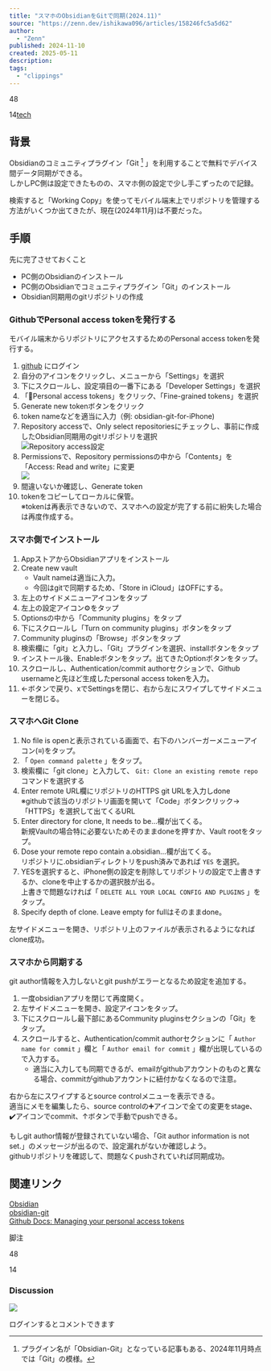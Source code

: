 ```yaml
---
title: "スマホのObsidianをGitで同期(2024.11)"
source: "https://zenn.dev/ishikawa096/articles/158246fc5a5d62"
author:
  - "Zenn"
published: 2024-11-10
created: 2025-05-11
description:
tags:
  - "clippings"
---
```

48

14[tech](https://zenn.dev/tech-or-idea)

## 背景

Obsidianのコミュニティプラグイン「Git [^1] 」を利用することで無料でデバイス間データ同期ができる。  
しかしPC側は設定できたものの、スマホ側の設定で少し手こずったので記録。

検索すると「Working Copy」を使ってモバイル端末上でリポジトリを管理する方法がいくつか出てきたが、現在(2024年11月)は不要だった。

## 手順

先に完了させておくこと

- PC側のObsidianのインストール
- PC側のObsidianでコミュニティプラグイン「Git」のインストール
- Obsidian同期用のgitリポジトリの作成

### GithubでPersonal access tokenを発行する

モバイル端末からリポジトリにアクセスするためのPersonal access tokenを発行する。

1. [github](https://github.com/) にログイン
2. 自分のアイコンをクリックし、メニューから「Settings」を選択
3. 下にスクロールし、設定項目の一番下にある「Developer Settings」を選択
4. 「🔑Personal access tokens」をクリック、「Fine-grained tokens」を選択
1. Generate new tokenボタンをクリック
2. token nameなどを適当に入力（例: obsidian-git-for-iPhone)
3. Repository accessで、Only select repositoriesにチェックし、事前に作成したObsidian同期用のgitリポジトリを選択  
	![Repository access設定](https://storage.googleapis.com/zenn-user-upload/d6d8dd333edb-20241109.png)
4. Permissionsで、Repository permissionsの中から「Contents」を「Access: Read and write」に変更  
	![](https://storage.googleapis.com/zenn-user-upload/eaf79e9e7522-20241109.png)
5. 間違いないか確認し、Generate token
6. tokenをコピーしてローカルに保管。  
	※tokenは再表示できないので、スマホへの設定が完了する前に紛失した場合は再度作成する。

### スマホ側でインストール

1. AppストアからObsidianアプリをインストール
2. Create new vault
	- Vault nameは適当に入力。
	- 今回はgitで同期するため、「Store in iCloud」はOFFにする。
3. 左上のサイドメニューアイコンをタップ
4. 左上の設定アイコン⚙️をタップ
5. Optionsの中から「Community plugins」をタップ
6. 下にスクロールし「Turn on community plugins」ボタンをタップ
7. Community pluginsの「Browse」ボタンをタップ
8. 検索欄に「git」と入力し、「Git」プラグインを選択、installボタンをタップ
9. インストール後、Enableボタンをタップ。出てきたOptionボタンをタップ。
10. スクロールし、Authentication/commit authorセクションで、Github usernameと先ほど生成したpersonal access tokenを入力。
11. ←ボタンで戻り、xでSettingsを閉じ、右から左にスワイプしてサイドメニューを閉じる。

### スマホへGit Clone

1. No file is openと表示されている画面で、右下のハンバーガーメニューアイコン(≡)をタップ。
2. 「 `Open command palette` 」をタップ。
3. 検索欄に「git clone」と入力して、 `Git: Clone an existing remote repo` コマンドを選択する
4. Enter remote URL欄にリポジトリのHTTPS git URLを入力しdone  
	※githubで該当のリポジトリ画面を開いて「Code」ボタンクリック→ 「HTTPS」を選択して出てくるURL
5. Enter directory for clone, It needs to be...欄が出てくる。  
	新規Vaultの場合特に必要ないためそのままdoneを押すか、Vault rootをタップ。
6. Dose your remote repo contain a.obsidian...欄が出てくる。  
	リポジトリに.obsidianディレクトリをpush済みであれば `YES` を選択。
7. YESを選択すると、iPhone側の設定を削除してリポジトリの設定で上書きするか、cloneを中止するかの選択肢が出る。  
	上書きで問題なければ「 `DELETE ALL YOUR LOCAL CONFIG AND PLUGINS` 」をタップ。
8. Specify depth of clone. Leave empty for fullはそのままdone。

左サイドメニューを開き、リポジトリ上のファイルが表示されるようになればclone成功。

### スマホから同期する

git author情報を入力しないとgit pushがエラーとなるため設定を追加する。

1. 一度obsidianアプリを閉じて再度開く。
2. 左サイドメニューを開き、設定アイコンをタップ。
3. 下にスクロールし最下部にあるCommunity pluginsセクションの「Git」をタップ。
4. スクロールすると、Authentication/commit authorセクションに「 `Author name for commit` 」欄と「 `Author email for commit` 」欄が出現しているので入力する。
	- 適当に入力しても同期できるが、emailがgithubアカウントのものと異なる場合、commitがgithubアカウントに紐付かなくなるので注意。

右から左にスワイプするとsource controlメニューを表示できる。  
適当にメモを編集したら、source controlの➕アイコンで全ての変更をstage、✔️アイコンでcommit、↑ボタンで手動でpushできる。

もしgit author情報が登録されていない場合、「Git author information is not set.」のメッセージが出るので、設定漏れがないか確認しよう。  
githubリポジトリを確認して、問題なくpushされていれば同期成功。

## 関連リンク

[Obsidian](https://obsidian.md/)  
[obsidian-git](https://github.com/Vinzent03/obsidian-git)  
[Github Docs: Managing your personal access tokens](https://docs.github.com/en/authentication/keeping-your-account-and-data-secure/managing-your-personal-access-tokens)

脚注

48

14

### Discussion

![](https://static.zenn.studio/images/drawing/discussion.png)

ログインするとコメントできます

[^1]: プラグイン名が「Obsidian-Git」となっている記事もある、2024年11月時点では「Git」の模様。